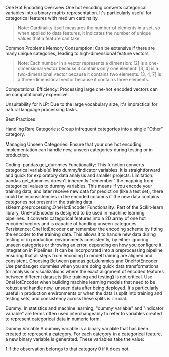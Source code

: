 
One Hot Encoding
Overview
One hot encoding converts categorical variables into a binary matrix representation. It's particularly useful for categorical features with medium cardinality.
> Note: Cardinality itself measures the number of elements in a set, so when applied to data features, it indicates the number of unique values that a feature can take.
>

Common Problems
Memory Consumption: Can be extensive if there are many unique categories, leading to high-dimensional feature vectors.

> Note: Each number in a vector represents a dimension:
> [2] is a one-dimensional vector because it contains only one element.
> [3, 4] is a two-dimensional vector because it contains two elements.
> [3, 4, 7] is a three-dimensional vector because it contains three elements.
>
> 
Computational Efficiency: Processing large one-hot encoded vectors can be computationally expensive.

Unsuitability for NLP: Due to the large vocabulary size, it's impractical for natural language processing tasks.

Best Practices

Handling Rare Categories: Group infrequent categories into a single "Other" category.

Managing Unseen Categories: Ensure that your one hot encoding implementation can handle new, unseen categories during testing or in production.

Coding:
pandas.get_dummies
Functionality: This function converts categorical variable(s) into dummy/indicator variables. It is straightforward and quick for exploratory data analysis and smaller projects.
Limitation: pandas.get_dummies doesn't inherently "remember" the mapping from categorical values to dummy variables. This means if you encode your training data, and later receive new data for prediction (like a test set), there could be inconsistencies in the encoded columns if the new data contains categories not present in the training data.
sklearn.preprocessing.OneHotEncoder
Functionality: Part of the Scikit-learn library, OneHotEncoder is designed to be used in machine learning pipelines. It converts categorical features into a 2D array of one hot encoded vectors and is capable of handling unseen categories.
Persistence: OneHotEncoder can remember the encoding scheme by fitting the encoder to the training data. This allows it to handle new data during testing or in production environments consistently, by either ignoring unseen categories or throwing an error, depending on how you configure it.
Integration in Pipelines: It can be incorporated into a preprocessing pipeline, ensuring that all steps from encoding to model training are aligned and consistent.
Choosing Between pandas.get_dummies and OneHotEncoder
Use pandas.get_dummies when you are doing quick data transformations for analysis or visualizations where the exact alignment of encoded features between different datasets (like training and testing) is not critical.
Use OneHotEncoder when building machine learning models that need to be robust and handle new, unseen data after being deployed. It's particularly useful in production environments or when the data is split into training and testing sets, and consistency across these splits is crucial.

Dummy:
In statistics and machine learning, "dummy variable" and "indicator variable" are terms often used interchangeably to refer to variables created to represent categorical data in numeric form.

Dummy Variable
A dummy variable is a binary variable that has been created to represent a category. For each category in a categorical feature, a new binary variable is generated. These variables take the value:

1 if the observation belongs to that category
0 if it does not.

